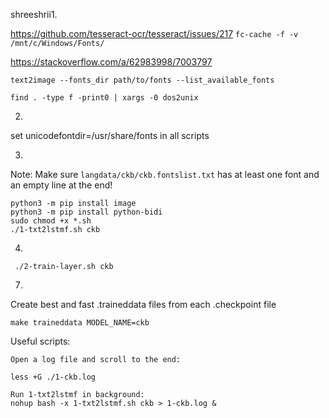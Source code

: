 shreeshrii1.

https://github.com/tesseract-ocr/tesseract/issues/217
`fc-cache -f -v /mnt/c/Windows/Fonts/`

https://stackoverflow.com/a/62983998/7003797

`text2image --fonts_dir path/to/fonts --list_available_fonts`

`find . -type f -print0 | xargs -0 dos2unix`

2.

set unicodefontdir=/usr/share/fonts in all scripts

3.

Note: Make sure `langdata/ckb/ckb.fontslist.txt` has at least one font and an empty line at the end!

```
python3 -m pip install image
python3 -m pip install python-bidi
sudo chmod +x *.sh
./1-txt2lstmf.sh ckb
```

4.

```
 ./2-train-layer.sh ckb
```

7.

Create best and fast .traineddata files from each .checkpoint file

```
make traineddata MODEL_NAME=ckb
```

Useful scripts:

```
Open a log file and scroll to the end:

less +G ./1-ckb.log

Run 1-txt2lstmf in background:
nohup bash -x 1-txt2lstmf.sh ckb > 1-ckb.log &
```

